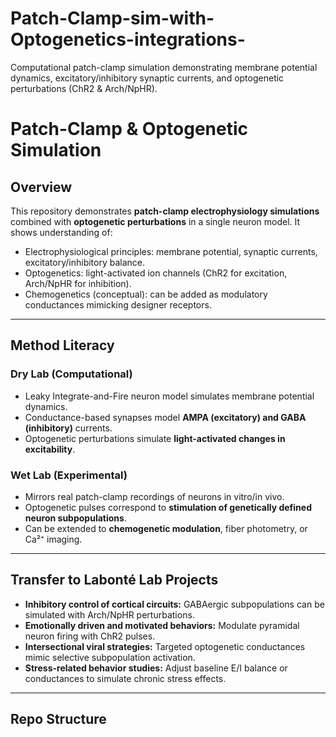 # Patch-Clamp-sim-with-Optogenetics-integrations-
Computational patch-clamp simulation demonstrating membrane potential dynamics, excitatory/inhibitory synaptic currents, and optogenetic perturbations (ChR2 &amp; Arch/NpHR). 
# Patch-Clamp & Optogenetic Simulation

## Overview
This repository demonstrates **patch-clamp electrophysiology simulations** combined with **optogenetic perturbations** in a single neuron model. It shows understanding of:

- Electrophysiological principles: membrane potential, synaptic currents, excitatory/inhibitory balance.
- Optogenetics: light-activated ion channels (ChR2 for excitation, Arch/NpHR for inhibition).
- Chemogenetics (conceptual): can be added as modulatory conductances mimicking designer receptors.

---

## Method Literacy

### Dry Lab (Computational)
- Leaky Integrate-and-Fire neuron model simulates membrane potential dynamics.
- Conductance-based synapses model **AMPA (excitatory) and GABA (inhibitory)** currents.
- Optogenetic perturbations simulate **light-activated changes in excitability**.

### Wet Lab (Experimental)
- Mirrors real patch-clamp recordings of neurons in vitro/in vivo.
- Optogenetic pulses correspond to **stimulation of genetically defined neuron subpopulations**.
- Can be extended to **chemogenetic modulation**, fiber photometry, or Ca²⁺ imaging.

---

## Transfer to Labonté Lab Projects
- **Inhibitory control of cortical circuits:** GABAergic subpopulations can be simulated with Arch/NpHR perturbations.  
- **Emotionally driven and motivated behaviors:** Modulate pyramidal neuron firing with ChR2 pulses.  
- **Intersectional viral strategies:** Targeted optogenetic conductances mimic selective subpopulation activation.  
- **Stress-related behavior studies:** Adjust baseline E/I balance or conductances to simulate chronic stress effects.

---

## Repo Structure

